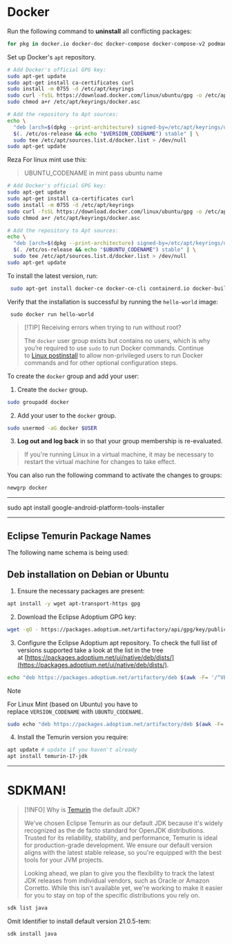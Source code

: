 # Docker


Run the following command to **uninstall** all conflicting packages:

```bash
for pkg in docker.io docker-doc docker-compose docker-compose-v2 podman-docker containerd runc; do sudo apt-get remove $pkg; done
```

Set up Docker's `apt` repository.

```bash
# Add Docker's official GPG key:
sudo apt-get update
sudo apt-get install ca-certificates curl
sudo install -m 0755 -d /etc/apt/keyrings
sudo curl -fsSL https://download.docker.com/linux/ubuntu/gpg -o /etc/apt/keyrings/docker.asc
sudo chmod a+r /etc/apt/keyrings/docker.asc

# Add the repository to Apt sources:
echo \
  "deb [arch=$(dpkg --print-architecture) signed-by=/etc/apt/keyrings/docker.asc] https://download.docker.com/linux/ubuntu \
  $(. /etc/os-release && echo "$VERSION_CODENAME") stable" | \
  sudo tee /etc/apt/sources.list.d/docker.list > /dev/null
sudo apt-get update
```

Reza For linux mint use this:

> UBUNTU_CODENAME in mint pass ubuntu name

```bash
# Add Docker's official GPG key:
sudo apt-get update
sudo apt-get install ca-certificates curl
sudo install -m 0755 -d /etc/apt/keyrings
sudo curl -fsSL https://download.docker.com/linux/ubuntu/gpg -o /etc/apt/keyrings/docker.asc
sudo chmod a+r /etc/apt/keyrings/docker.asc

# Add the repository to Apt sources:
echo \
  "deb [arch=$(dpkg --print-architecture) signed-by=/etc/apt/keyrings/docker.asc] https://download.docker.com/linux/ubuntu \
  $(. /etc/os-release && echo "$UBUNTU_CODENAME") stable" | \
  sudo tee /etc/apt/sources.list.d/docker.list > /dev/null
sudo apt-get update
```

To install the latest version, run:

```bash
 sudo apt-get install docker-ce docker-ce-cli containerd.io docker-buildx-plugin docker-compose-plugin
```
Verify that the installation is successful by running the `hello-world` image:

```console
 sudo docker run hello-world
```

> [!TIP] Receiving errors when trying to run without root?
> 
> The `docker` user group exists but contains no users, which is why you’re required to use `sudo` to run Docker commands. Continue to [Linux postinstall](https://docs.docker.com/engine/install/linux-postinstall) to allow non-privileged users to run Docker commands and for other optional configuration steps.

To create the `docker` group and add your user:

1. Create the `docker` group.

```bash
sudo groupadd docker
```

2. Add your user to the `docker` group.

```bash
sudo usermod -aG docker $USER
```

3. **Log out and log back** in so that your group membership is re-evaluated.

> If you're running Linux in a virtual machine, it may be necessary to restart the virtual machine for changes to take effect.

You can also run the following command to activate the changes to groups:

```bash
newgrp docker
```


---

sudo apt install google-android-platform-tools-installer


---

## Eclipse Temurin Package Names

The following name schema is being used:

## Deb installation on Debian or Ubuntu

1. Ensure the necessary packages are present:

```bash
apt install -y wget apt-transport-https gpg
```

2. Download the Eclipse Adoptium GPG key:

```bash
wget -qO - https://packages.adoptium.net/artifactory/api/gpg/key/public | gpg --dearmor | sudo tee /etc/apt/trusted.gpg.d/adoptium.gpg > /dev/null
```

3. Configure the Eclipse Adoptium apt repository. To check the full list of versions supported take a look at the list in the tree at [https://packages.adoptium.net/ui/native/deb/dists/](https://packages.adoptium.net/ui/native/deb/dists/).

```bash
echo "deb https://packages.adoptium.net/artifactory/deb $(awk -F= '/^VERSION_CODENAME/{print$2}' /etc/os-release) main" | sudo tee /etc/apt/sources.list.d/adoptium.list
```

> [!NOTE]
> For Linux Mint (based on Ubuntu) you have to replace `VERSION_CODENAME` with `UBUNTU_CODENAME`.

```bash
sudo echo "deb https://packages.adoptium.net/artifactory/deb $(awk -F= '/^UBUNTU_CODENAME/{print$2}' /etc/os-release) main" | sudo tee /etc/apt/sources.list.d/adoptium.list
```

4. Install the Temurin version you require:

```bash
apt update # update if you haven't already
apt install temurin-17-jdk
```
---

# SDKMAN!

> [!INFO] Why is [Temurin](https://sdkman.io/jdks#tem) the default JDK?
> 
> We've chosen Eclipse Temurin as our default JDK because it's widely recognized as the de facto standard for OpenJDK distributions. Trusted for its reliability, stability, and performance, Temurin is ideal for production-grade development. We ensure our default version aligns with the latest stable release, so you're equipped with the best tools for your JVM projects.
> 
> Looking ahead, we plan to give you the flexibility to track the latest JDK releases from individual vendors, such as Oracle or Amazon Corretto. While this isn't available yet, we're working to make it easier for you to stay on top of the specific distributions you rely on.

```bash
sdk list java
```
Omit Identifier to install default version 21.0.5-tem:
 
```bash
sdk install java
```